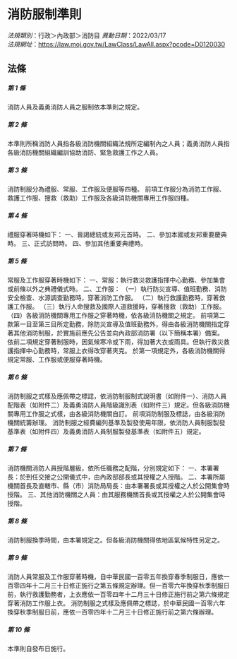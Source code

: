 # 消防服制準則

*法規類別*：行政＞內政部＞消防目
*異動日期*：2022/03/17  
*法規網址*：https://law.moj.gov.tw/LawClass/LawAll.aspx?pcode=D0120030



## 法條
##### 第 1 條
消防人員及義勇消防人員之服制依本準則之規定。

##### 第 2 條
本準則所稱消防人員指各級消防機關組織法規所定編制內之人員；義勇消防人員指各級消防機關組織編訓協助消防、緊急救護工作之人員。

##### 第 3 條
消防制服分為禮服、常服、工作服及便服等四種。
前項工作服分為消防工作服、救護工作服、搜救（救助）工作服及各級消防機關專用工作服四種。

##### 第 4 條
禮服穿著時機如下：
一、晉謁總統或友邦元首時。
二、參加本國或友邦重要慶典時。
三、正式訪問時。
四、參加其他重要典禮時。

##### 第 5 條
常服及工作服穿著時機如下：
一、常服：執行救災救護指揮中心勤務、參加集會或前條以外之典禮儀式時。
二、工作服：
（一）執行防災宣導、值班勤務、消防安全檢查、水源調查勤務時，穿著消防工作服。
（二）執行救護勤務時，穿著救護工作服。
（三）執行人命搜救及國際人道救援時，穿著搜救（救助）工作服。
（四）各級消防機關專用工作服之穿著時機，依各級消防機關之規定。
前項第二款第一目至第三目所定勤務，除防災宣導及值班勤務外，得由各級消防機關指定穿著其他消防制服，於實施前應先公告並向內政部消防署（以下簡稱本署）備案。
依前二項規定穿著制服時，因氣候寒冷或下雨，得加著大衣或雨具。但執行救災救護指揮中心勤務時，常服上衣得改穿著夾克。
於第一項規定外，各級消防機關得規定常服、工作服或便服穿著時機。

##### 第 6 條
消防制服之式樣及應佩帶之標誌，依消防制服制式說明書（如附件一）、消防人員配階表（如附件二）及義勇消防人員階級識別表（如附件三）規定。但各級消防機關專用工作服之式樣，由各級消防機關自訂。
前項消防制服及標誌，由各級消防機關統籌辦理。
消防制服之經費編列基準及製發使用年限，依消防人員制服製發基準表（如附件四）及義勇消防人員制服製發基準表（如附件五）規定。

##### 第 7 條
消防機關消防人員授階層級，依所任職務之配階，分別規定如下：
一、本署署長：於到任交接之公開儀式中，由內政部部長或其授權之人授階。
二、本署所屬機關首長及直轄市、縣（市）消防局局長：由本署署長或其授權之人於公開集會時授階。
三、其他消防機關之人員：由其服務機關首長或其授權之人於公開集會時授階。

##### 第 8 條
消防制服換季時間，由本署規定之。但各級消防機關得依地區氣候特性另定之。

##### 第 9 條
消防人員常服及工作服穿著時機，自中華民國一百零五年換穿春季制服日，應依一百零四年十二月三十日修正施行之第五條規定辦理。但一百零六年換穿秋季制服日前，執行救護勤務者，上衣應依一百零四年十二月三十日修正施行前之第六條規定穿著消防工作服上衣。
消防制服之式樣及應佩帶之標誌，於中華民國一百零六年換穿秋季制服日前，應依一百零四年十二月三十日修正施行前之第六條辦理。

##### 第 10 條
本準則自發布日施行。


